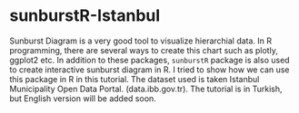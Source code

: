 # sunburstR-Istanbul

Sunburst Diagram is a very good tool to visualize hierarchial data. In R programming, there are several ways to create this chart such as plotly, ggplot2 etc. In addition to these packages, ```sunburstR``` package is also used to create interactive sunburst diagram in R. 
I tried to show how we can use this package in R in this tutorial. The dataset used is taken Istanbul Municipality Open Data Portal. (data.ibb.gov.tr). The tutorial is in Turkish, but English version will be added soon. 
